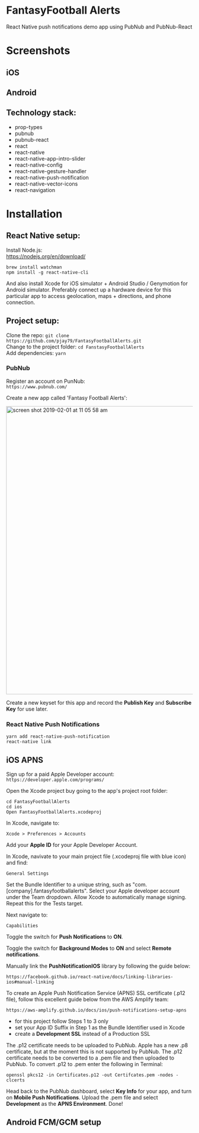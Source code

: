 # FantasyFootball Alerts

React Native push notifications demo app using PubNub and PubNub-React

# Screenshots

## iOS

## Android

## Technology stack:

- prop-types
- pubnub
- pubnub-react
- react
- react-native
- react-native-app-intro-slider
- react-native-config
- react-native-gesture-handler
- react-native-push-notification
- react-native-vector-icons
- react-navigation

# Installation

## React Native setup:

Install Node.js:  
https://nodejs.org/en/download/

`brew install watchman`  
`npm install -g react-native-cli`

And also install Xcode for iOS simulator + Android Studio / Genymotion for Android simulator. Preferably connect up a hardware device for this particular app to access geolocation, maps + directions, and phone connection.

## Project setup:

Clone the repo:
`git clone https://github.com/pjay79/FantasyFootballAlerts.git`  
Change to the project folder:
`cd FanstasyFootballAlerts`  
Add dependencies:
`yarn`

### PubNub

Register an account on PunNub:  
`https://www.pubnub.com/`

Create a new app called 'Fantasy Football Alerts':

<img width="778" alt="screen shot 2019-02-01 at 11 05 58 am" src="https://user-images.githubusercontent.com/14052885/52094046-95246280-2611-11e9-940f-63c5cf5d4139.png">

Create a new keyset for this app and record the **Publish Key** and **Subscribe Key** for use later.

### React Native Push Notifications

`yarn add react-native-push-notification`  
`react-native link`

## iOS APNS

Sign up for a paid Apple Developer account:  
`https://developer.apple.com/programs/`

Open the Xcode project buy going to the app's project root folder:

`cd FantasyFootballAlerts`  
`cd ios`  
`Open FantasyFootballAlerts.xcodeproj`

In Xcode, navigate to:

`Xcode > Preferences > Accounts`

Add your **Apple ID** for your Apple Developer Account.

In Xcode, navivate to your main project file (.xcodeproj file with blue icon) and find:

`General Settings`

Set the Bundle Identifier to a unique string, such as "com.[company].fantasyfootballalerts". Select your Apple developer account under the Team dropdown. Allow Xcode to automatically manage signing. Repeat this for the Tests target.

Next navigate to:

`Capabilities`

Toggle the switch for **Push Notifications** to **ON**.

Toggle the switch for **Background Modes** to **ON** and select **Remote notifications**.

Manually link the **PushNotificationIOS** library by following the guide below:

`https://facebook.github.io/react-native/docs/linking-libraries-ios#manual-linking`

To create an Apple Push Notification Service (APNS) SSL certificate (.p12 file), follow this excellent guide below from the AWS Amplify team:

`https://aws-amplify.github.io/docs/ios/push-notifications-setup-apns`

- for this project follow Steps 1 to 3 only
- set your App ID Suffix in Step 1 as the Bundle Identifier used in Xcode
- create a **Development SSL** instead of a Production SSL

The .p12 certificate needs to be uploaded to PubNub. Apple has a new .p8 certificate, but at the moment this is not supported by PubNub. The .p12 certificate needs to be converted to a .pem file and then uploaded to PubNub. To convert .p12 to .pem enter the following in Terminal:

`openssl pkcs12 -in Certificates.p12 -out Certifcates.pem -nodes -clcerts`

Head back to the PubNub dashboard, select **Key Info** for your app, and turn on **Mobile Push Notifications**. Upload the .pem file and select **Development** as the **APNS Environment**. Done!

## Android FCM/GCM setup
